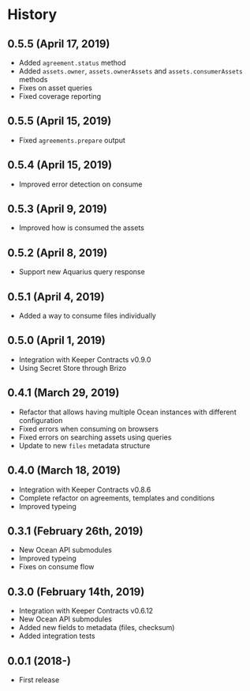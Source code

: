 History
=======

0.5.5 (April 17, 2019)
-------------------------

* Added `agreement.status` method
* Added `assets.owner`, `assets.ownerAssets` and `assets.consumerAssets` methods
* Fixes on asset queries
* Fixed coverage reporting

0.5.5 (April 15, 2019)
-------------------------

* Fixed `agreements.prepare` output

0.5.4 (April 15, 2019)
-------------------------

* Improved error detection on consume

0.5.3 (April 9, 2019)
-------------------------

* Improved how is consumed the assets

0.5.2 (April 8, 2019)
-------------------------

* Support new Aquarius query response

0.5.1 (April 4, 2019)
-------------------------

* Added a way to consume files individually

0.5.0 (April 1, 2019)
-------------------------

* Integration with Keeper Contracts v0.9.0
* Using Secret Store through Brizo

0.4.1 (March 29, 2019)
-------------------------

* Refactor that allows having multiple Ocean instances with different configuration
* Fixed errors when consuming on browsers
* Fixed errors on searching assets using queries
* Update to new `files` metadata structure

0.4.0 (March 18, 2019)
-------------------------

* Integration with Keeper Contracts v0.8.6
* Complete refactor on agreements, templates and conditions
* Improved typeing

0.3.1 (February 26th, 2019)
-------------------------

* New Ocean API submodules
* Improved typeing
* Fixes on consume flow

0.3.0 (February 14th, 2019)
-------------------------

* Integration with Keeper Contracts v0.6.12
* New Ocean API submodules
* Added new fields to metadata (files, checksum)
* Added integration tests


0.0.1 (2018-)
------------------

* First release